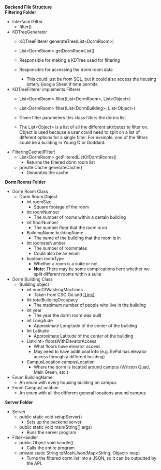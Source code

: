 **Backend File Structure**  
**Filtering Folder**

* Interface IFilter  
  * filter()  
* KDTreeGenerator  
  * KDTreeFilterer generateTree(List\<DormRoom\>)  
  * List\<DormRoom\> getDormRoomList()


  * Responsible for making a KDTree used for filtering  
  * Responsible for accessing the dorm room data  
    * This could just be from SQL, but it could also access the housing lottery Google Sheet if time permits.  
* KDTreeFilterer implements Filterer  
  * List\<DormRoom\> filter(List\<DormRoom\>, List\<Object\>)  
  * List\<DormRoom\> filter(List\<DormBuilding\>, List\<Object\>)

  * Given filter parameters this class filters the dorms list  
  * The List\<Object\> is a list of all the different attributes to filter on. Object is used because a user could need to split on a list of different options for a single filter. For example, one of the filters could be a building in Young O or Goddard.  
* FilteringCache(IFilter)  
  * List\<DormRoom\> getFilteredListOfDormRooms()  
    * Returns the filtered dorm room list  
  * private Cache generateCache()  
    * Generates the cache  
      

	  
**Dorm Rooms Folder**

* Dorm Room Class   
  * Dorm Room Object  
    * int roomSize  
      * Square footage of the room  
    * Int  roomNumber  
      * The number of rooms within a certain building  
    * int floorNumber  
      * The number floor that the room is on  
    * BuildingName buildingName  
      * The name of the building that the room is in  
    * Int roomateNumber   
      * The number of roommates  
      * Could also be an enum  
    * boolean roomType   
      * Whether a room is a suite or not  
      * **Note:** There may be some complications here whether we split different rooms within a suite  
* Dorm Building Class  
  * Building object  
    * int numOfWashingMachines  
      * Taken from CSC Go and [\[Link\]](https://reslife.brown.edu/on-campus/community-living/residence-hall-service-rooms)  
    * Int totalBuildingOccupacy  
      * The maximum number of people who live in the building   
    * int year  
      * The year the dorm room was built  
    * int Longitude  
      * Approximate Longitude of the center of the building  
    * Int Latitude  
      * Approximate Latitude of the center of the building  
    * List\<int\> floorsWithElevatorAccess  
      * What floors have elevator access  
      * May need to have additional info (e.g. EvPol has elevator access through a different building)   
    * CampusLocation campusLocation   
      * Where the dorm is located around campus (Wriston Quad, Main Green, etc.)  
* Enum BuildingName  
  * An enum with every housing building on campus  
* Enum CampusLocation  
  * An enum with all the different general locations around campus

	  
**Server Folder**

* Server  
  * public static void setupServer()  
    * Sets up the backend server  
  * public static void main(String\[\] args)  
    * Runs the server program  
* FilterHandler  
  * public Object void handle()  
    * Calls the entire program  
  * private static String toMoshiJson(Map\<String, Object\> map)  
    * Turns the filtered dorm list into a JSON, so it can be outputted by the API.

